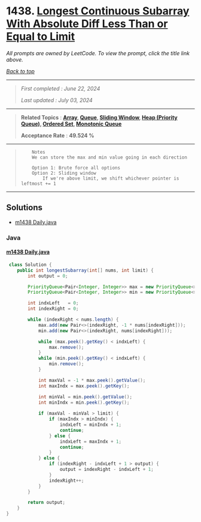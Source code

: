 # 1438. [Longest Continuous Subarray With Absolute Diff Less Than or Equal to Limit](<https://leetcode.com/problems/longest-continuous-subarray-with-absolute-diff-less-than-or-equal-to-limit>)

*All prompts are owned by LeetCode. To view the prompt, click the title link above.*

*[Back to top](<../README.md>)*

------

> *First completed : June 22, 2024*
>
> *Last updated : July 03, 2024*


------

> **Related Topics** : **[Array](<by_topic/Array.md>), [Queue](<by_topic/Queue.md>), [Sliding Window](<by_topic/Sliding Window.md>), [Heap (Priority Queue)](<by_topic/Heap (Priority Queue).md>), [Ordered Set](<by_topic/Ordered Set.md>), [Monotonic Queue](<by_topic/Monotonic Queue.md>)**
>
> **Acceptance Rate** : **49.524 %**


------

> ```
>     Notes
>     We can store the max and min value going in each direction
> 
>     Option 1: Brute force all options
>     Option 2: Sliding window
>         If we're above limit, we shift whichever pointer is leftmost += 1
> ```

------

## Solutions

- [m1438 Daily.java](<../my-submissions/m1438 Daily.java>)
### Java
#### [m1438 Daily.java](<../my-submissions/m1438 Daily.java>)
```Java
 class Solution {
    public int longestSubarray(int[] nums, int limit) {
        int output = 0;

        PriorityQueue<Pair<Integer, Integer>> max = new PriorityQueue<>(Comparator.comparing(Pair::getValue)); // * -1
        PriorityQueue<Pair<Integer, Integer>> min = new PriorityQueue<>(Comparator.comparing(Pair::getValue)); // Default min 

        int indxLeft   = 0;
        int indexRight = 0;

        while (indexRight < nums.length) {
            max.add(new Pair<>(indexRight, -1 * nums[indexRight]));
            min.add(new Pair<>(indexRight, nums[indexRight]));

            while (max.peek().getKey() < indxLeft) {
                max.remove();
            }
            while (min.peek().getKey() < indxLeft) {
                min.remove();
            }

            int maxVal = -1 * max.peek().getValue();
            int maxIndx = max.peek().getKey();

            int minVal = min.peek().getValue();
            int minIndx = min.peek().getKey();
            
            if (maxVal - minVal > limit) {
                if (maxIndx > minIndx) {
                    indxLeft = minIndx + 1;
                    continue;
                } else {
                    indxLeft = maxIndx + 1;
                    continue;
                }
            } else {
                if (indexRight - indxLeft + 1 > output) {
                    output = indexRight - indxLeft + 1;
                }
                indexRight++;
            }
        }

        return output;
    }
}
```

